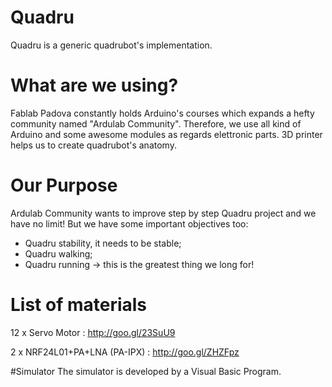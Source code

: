 # Quadru
Quadru is a generic quadrubot's implementation.

# What are we using?
Fablab Padova constantly holds Arduino's courses which expands a hefty community named "Ardulab Community".
Therefore, we use all kind of Arduino and some awesome modules as regards elettronic parts.
3D printer helps us to create quadrubot's anatomy.

# Our Purpose
Ardulab Community wants to improve step by step Quadru project and we have no limit! But we have some important objectives too:

- Quadru stability, it needs to be stable;
- Quadru walking;
- Quadru running -> this is the greatest thing we long for!

# List of materials

12 x Servo Motor : http://goo.gl/23SuU9

2 x NRF24L01+PA+LNA (PA-IPX) : http://goo.gl/ZHZFpz

#Simulator
The simulator is developed by a Visual Basic Program.
